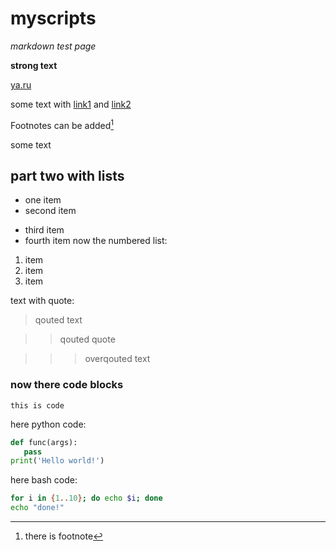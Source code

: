 # myscripts

*markdown test page*

**strong text**

[ya.ru](http://ya.ru "Ссылка на ya.ru")

some text with [link1][1] and [link2][2]

[1]: http://site1.ru/ "Title1"
[2]: http://site1.ru/ "Title2"

Footnotes can be added[^1]

some text

[^1]: there is footnote

## part two with lists

* one item
* second item
- third item
- fourth item
 now the numbered list:
 1. item
 2. item
 3. item
 
 text with quote:
 > qouted text
 
 > > qouted quote
 
 > > > overqouted text
 
 ### now there code blocks
 ```
 this is code
 ```
 here python code:
 ```python
 def func(args):
    pass
print('Hello world!')
```
here bash code:
```bash
for i in {1..10}; do echo $i; done
echo "done!"
```

